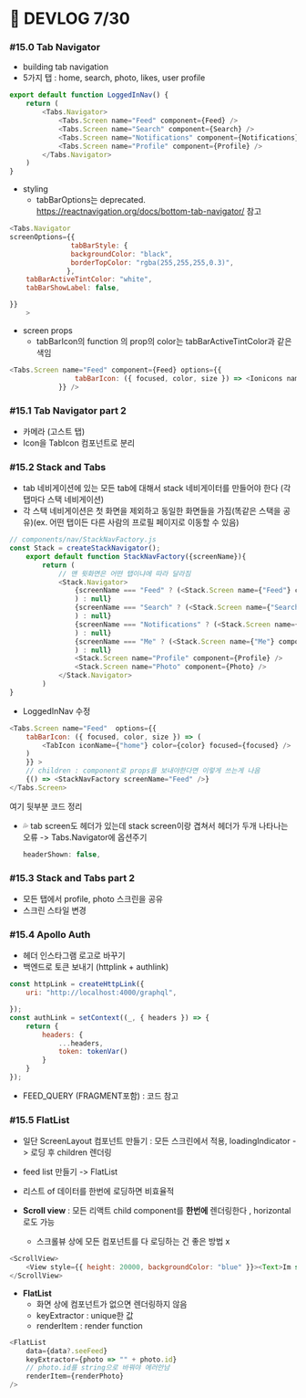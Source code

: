 # 🐢 DEVLOG 7/30



### #15.0 Tab Navigator

- building tab navigation
- 5가지 탭 : home, search, photo, likes, user profile

```js
export default function LoggedInNav() {
    return (
        <Tabs.Navigator>
            <Tabs.Screen name="Feed" component={Feed} />
            <Tabs.Screen name="Search" component={Search} />
            <Tabs.Screen name="Notifications" component={Notifications} />
            <Tabs.Screen name="Profile" component={Profile} />
        </Tabs.Navigator>
    )
}
```

- styling 
  - tabBarOptions는 deprecated. https://reactnavigation.org/docs/bottom-tab-navigator/ 참고

```js
<Tabs.Navigator
screenOptions={{
               tabBarStyle: {
               backgroundColor: "black",
               borderTopColor: "rgba(255,255,255,0.3)",
              },
    tabBarActiveTintColor: "white",
   	tabBarShowLabel: false,

}}
    >
```



- screen props
  - tabBarIcon의 function 의 prop의 color는 tabBarActiveTintColor과 같은 색임

```js
<Tabs.Screen name="Feed" component={Feed} options={{
                tabBarIcon: ({ focused, color, size }) => <Ionicons name="home" color={color} />
            }} />
```



### #15.1 Tab Navigator part 2

- 카메라 (고스트 탭)
- Icon을 TabIcon 컴포넌트로 분리



### #15.2 Stack and Tabs

- tab 네비게이션에 있는 모든 tab에 대해서 stack 네비게이터를 만들어야 한다 (각 탭마다 스택 네비게이션)
- 각 스택 네비게이션은 첫 화면을 제외하고 동일한 화면들을 가짐(똑같은 스택을 공유)(ex. 어떤 탭이든 다른 사람의 프로필 페이지로 이동할 수 있음)

```js
// components/nav/StackNavFactory.js
const Stack = createStackNavigator();
    export default function StackNavFactory({screenName}){
        return (
            // 맨 윗화면은 어떤 탭이냐에 따라 달라짐
            <Stack.Navigator>
                {screenName === "Feed" ? (<Stack.Screen name={"Feed"} component={Feed} />
                ) : null}
                {screenName === "Search" ? (<Stack.Screen name={"Search"} component={Search} />
                ) : null}
                {screenName === "Notifications" ? (<Stack.Screen name={"Notifications"} component={Notifications} />
                ) : null}
                {screenName === "Me" ? (<Stack.Screen name={"Me"} component={Me} />
                ) : null}
                <Stack.Screen name="Profile" component={Profile} />
                <Stack.Screen name="Photo" component={Photo} />
            </Stack.Navigator>
        )
}
```

- LoggedInNav 수정

```js
<Tabs.Screen name="Feed"  options={{
	tabBarIcon: ({ focused, color, size }) => (
		<TabIcon iconName={"home"} color={color} focused={focused} />
	)
	}} >  
    // children : component로 props를 보내야한다면 이렇게 쓰는게 나음
	{() => <StackNavFactory screenName="Feed" />}  
</Tabs.Screen>
```



여기 뒷부분 코드 정리

- 💦 tab screen도 헤더가 있는데 stack screen이랑 겹쳐서 헤더가 두개 나타나는 오류 -> Tabs.Navigator에 옵션주기

  ```js
  headerShown: false,
  ```



### #15.3 Stack and Tabs part 2

- 모든 탭에서 profile, photo 스크린을 공유
- 스크린 스타일 변경



### #15.4 Apollo Auth

- 헤더 인스타그램 로고로 바꾸기
- 백엔드로 토큰 보내기 (httplink + authlink)

```js
const httpLink = createHttpLink({
    uri: "http://localhost:4000/graphql",

});
const authLink = setContext((_, { headers }) => {
    return {
        headers: {
            ...headers,
            token: tokenVar()
        }
    }
});
```

- FEED_QUERY (FRAGMENT포함) : 코드 참고



### #15.5 FlatList

- 일단 ScreenLayout 컴포넌트 만들기 : 모든 스크린에서 적용, loadingIndicator -> 로딩 후 children 렌더링

- feed list 만들기 -> FlatList 
- 리스트 of 데이터를 한번에 로딩하면 비효율적

- **Scroll view** : 모든 리액트 child component를 **한번에** 렌더링한다 , horizontal로도 가능
  - 스크롤뷰 상에 모든 컴포넌트를 다 로딩하는 건 좋은 방법 x

```js
<ScrollView>
    <View style={{ height: 20000, backgroundColor: "blue" }}><Text>Im super big</Text></View>
</ScrollView>
```

- **FlatList**
  - 화면 상에 컴포넌트가 없으면 렌더링하지 않음
  - keyExtractor : unique한 값
  - renderItem : render function

```js
<FlatList
    data={data?.seeFeed}
    keyExtractor={photo => "" + photo.id}
	// photo.id를 string으로 바꿔야 에러안남
    renderItem={renderPhoto}
/>
```



